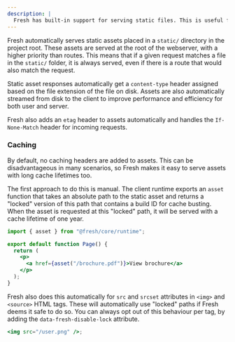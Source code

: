 ```yaml
---
description: |
  Fresh has built-in support for serving static files. This is useful for serving images, CSS, and other static assets.
---
```


Fresh automatically serves static assets placed in a `static/` directory in the
project root. These assets are served at the root of the webserver, with a
higher priority than routes. This means that if a given request matches a file
in the `static/` folder, it is always served, even if there is a route that
would also match the request.

Static asset responses automatically get a `content-type` header assigned based
on the file extension of the file on disk. Assets are also automatically
streamed from disk to the client to improve performance and efficiency for both
user and server.

Fresh also adds an `etag` header to assets automatically and handles the
`If-None-Match` header for incoming requests.

### Caching

By default, no caching headers are added to assets. This can be disadvantageous
in many scenarios, so Fresh makes it easy to serve assets with long cache
lifetimes too.

The first approach to do this is manual. The client runtime exports an `asset`
function that takes an absolute path to the static asset and returns a "locked"
version of this path that contains a build ID for cache busting. When the asset
is requested at this "locked" path, it will be served with a cache lifetime of
one year.

```jsx routes/page.tsx
import { asset } from "@fresh/core/runtime";

export default function Page() {
  return (
    <p>
      <a href={asset("/brochure.pdf")}>View brochure</a>
    </p>
  );
}
```

Fresh also does this automatically for `src` and `srcset` attributes in `<img>`
and `<source>` HTML tags. These will automatically use "locked" paths if Fresh
deems it safe to do so. You can always opt out of this behaviour per tag, by
adding the `data-fresh-disable-lock` attribute.

```jsx
<img src="/user.png" />;
```
